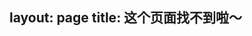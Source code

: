 layout: page
title: 这个页面找不到啦～
---

<script type="text/javascript" src="http://www.qq.com/404/search_children.js" charset="utf-8"></script>
